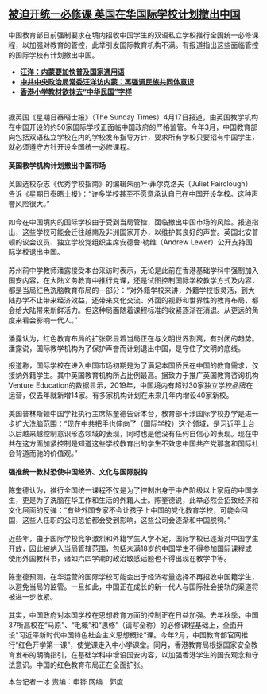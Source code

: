 <!--1618952160000-->
[被迫开统一必修课  英国在华国际学校计划撤出中国](https://www.rfa.org/mandarin/yataibaodao/kejiaowen/bx-04202021152225.html)
------

<p>中国教育部日前强制要求在境内招收中国学生的双语私立学校推行全国统一必修课程，以加强对教育的管控，此举引发国际教育机构不满。有报道指出这些面临管控的国际学校有计划撤出中国。</p><ul><li><strong><a href="https://www.rfa.org/mandarin/Xinwen/3-04152021104217.html">汪洋：内蒙要加快普及国家通用语</a></strong></li><li><strong><a href="https://www.rfa.org/mandarin/yataibaodao/shaoshuminzu/xx-04152021131809.html">中共中央政治局常委汪洋访内蒙：再强调民族共同体意识</a></strong></li><li><strong><a href="https://www.rfa.org/mandarin/Xinwen/8-04122021130848.html">香港小学教材欲抹去“中华民国”字样</a></strong></li></ul><p><br/>据英国《星期日泰晤士报》（The Sunday Times）4月17日报道，由英国教学机构在中国开设的约50家国际学校正面临中国政府的严格监管。今年3月，中国教育部向包括双语私立学校在内的学校发布指导方针，要求所有学校只要招有中国学生，就必须遵守方针开设全国统一必修课程。<br/><br/><strong>英国教学机构计划撤出中国市场</strong><br/><br/>英国选校杂志《优秀学校指南》的编辑朱丽叶·菲尔克洛夫（Juliet Fairclough）告诉《星期日泰晤士报》：“许多学校甚至不愿意承认自己在中国开设学校。这种声誉风险很大。”<br/><br/>如今在中国境内的国际学校由于受到当局管控，面临撤出中国市场的风险。报道指出，这些学校可能会迁往越南及非洲国家开办，以维护其良好的声誉。英国北安普顿的议会议员、独立学校党组织主席安德鲁·勒维（Andrew Lewer）公开支持国际学校退出中国。<br/><br/>苏州前中学教师潘露接受本台采访时表示，无论是此前在香港基础学科中强制加入国安内容，在大陆义务教育中推行党课，还是试图控制国际学校教学方式及内容，都是当局红色洗脑教育布局的一部分：“对外籍学校来讲，外籍学校很灵活，到大陆办学不止带来经济效益，还带来文化交流、外面的视野和世界性的教育布局，都会给大陆带来新鲜活力。但这种局面随着课程标准的收紧逐渐在消退。从更远的角度来看会影响一代人。”<br/><br/>潘露认为，红色教育布局的扩张彰显着当局正在与文明世界割离，有封闭的趋势。潘露说，国际教学机构为了保护声誉而计划退出中国，是守住了文明的底线。</p><p>报道称，国际学校在进入中国市场初期是为了满足本国侨民在中国的教育需求，仅接纳外籍学生。其中英国教育机构所占比例最高。据致力于推广英国教育咨询机构Venture Education的数据显示，2019年，中国境内有超过30家独立学校品牌在运营，仅去年就新增14家。有多家机构计划在未来几年内增设40家新校。<br/><br/>美国普林斯顿中国学社执行主席陈奎德告诉本台，教育部干涉国际学校办学是进一步扩大洗脑范围：“现在中共把手也伸向了（国际学校）这个领域，是习近平上台以后越来越控制意识形态领域的表现，同时也是他没有任何自信心的表现。现在中共在这方面加紧控制是知道这些学校教育出的学生不效忠中国共产党那套和国际社会背道而驰的价值观。”<br/><br/><strong>强推统一教材恐使中国经济、文化与国际脱钩</strong><br/><br/>陈奎德认为，推行全国统一课程不仅是为了控制出身于中产阶级以上家庭的中国学生，更是为了洗脑在华工作和生活的外籍人士。陈奎德说，此举必然会招致经济和文化层面的反弹：“有些外国专家不会让孩子上中国的党化教育学校，可能会回国，这些人任职的公司恐怕都会受到影响，这些公司会逐渐和中国脱钩。”<br/><br/>近些年，由于国际学校竞争激烈和外籍学生入学不足，国际学校已逐渐对中国学生开放，因此被纳入当局管辖范围，包括未满18岁的中国学生不得参加国际课程或使用外国教科书，诸如六四学潮的政治敏感话题也不得出现在教学中等。<br/><br/>陈奎德预测，在华运营的国际学校可能会出于经济考量选择不再招收中国籍学生，以避免当局的监管。一旦如此，中国正在成长的新一代人与国际社会接轨的渠道将被进一步收紧。<br/><br/>其实，中国政府对本国学校在思想教育方面的控制正在日益加强。去年秋季，中国37所高校在“马原”、“毛概”和“思修”（请写全称）的必修课程基础上，全面开设“习近平新时代中国特色社会主义思想概论”课。今年2月，中国教育部官网推行“红色开学第一课”，使党课走入中小学课堂。同月，香港教育局根据国家安全教育发布的明确指引，在基础学科中增设国安内容，以加强香港学生的国安观念和守法意识。中国的红色教育布局正在全面扩张。</p><p>本台记者一冰 责编：申铧 网编：郭度</p><p></p>
